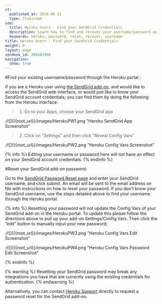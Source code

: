 ```yaml
---
st:
  published_at: 2016-06-22
  type: Classroom
seo:
  title: Heroku Users - Find your SendGrid Credentials
  description: Learn how to find and recover your username/password as a SendGrid add-on user...
  keywords: heroku, password, reset, recover, username
title: Heroku Users - Find your SendGrid Credentials
weight: 0
layout: page
zendesk_id: 200181998
navigation:
  show: true
---
```


#Find your existing username/password through the Heroku portal :

If you are a Heroku user using [the SendGrid add-on](https://addons.heroku.com/sendgrid), and would like to access the SendGrid web interface, or would just like to know your SendGrid account credentials; you can find them by doing the following from the Heroku interface:

>1. Go to your Apps, choose your SendGrid app

;i![]({{root_url}}/images/HerokuPW1.png "Heroku SendGrid App Screenshot"

>2. Click on "Settings" and then click “Reveal Config Vars”

;i![]({{root_url}}/images/HerokuPW2.png "Heroku Config Vars Screenshot"

{% info %}
Editing your username or password here will not have an effect on your SendGrid account credentials.
{% endinfo %}

#Reset your SendGrid add-on password:

Go to the [SendGrid Password Reset page](https://sendgrid.com/user/forgotPassword) and enter your SendGrid username, and click submit. An email will be sent to the email address on file with instructions on how to reset your password. If you don't know your SendGrid username, use the steps detailed above to find your username through the Heroku portal. 

{% info %}
Resetting your password will not update the Config Vars of your SendGrid add-on in the Heroku portal. To update this please follow the directions above to pull up your add-on Settings/Config Vars. Then click the “edit” button to manually input your new password:

;i![]({{root_url}}/images/HerokuPW3.png "Heroku Config Vars Edit Screenshot"

;i![]({{root_url}}/images/HerokuPW4.png "Heroku Config Vars Password Edit Screenshot"

{% endinfo %}

{% warning %}
Resetting your SendGrid password may break any integrations you have that are currently using the existing credentials for authentication.
{% endwarning %}

Alternatively, you can contact [Heroku Support](https://www.heroku.com/support) directly to request a password reset for the SendGrid add-on.  
